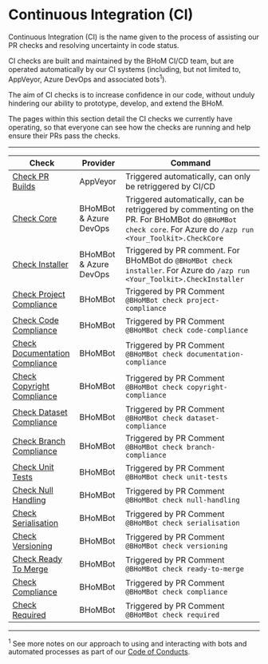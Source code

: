 # Continuous Integration (CI)

Continuous Integration (CI) is the name given to the process of assisting our PR checks and resolving uncertainty in code status.

CI checks are built and maintained by the BHoM CI/CD team, but are operated automatically by our CI systems (including, but not limited to, AppVeyor, Azure DevOps and associated bots<sup>1</sup>).
 

The aim of CI checks is to increase confidence in our code, without unduly hindering our ability to prototype, develop, and extend the BHoM.

The pages within this section detail the CI checks we currently have operating, so that everyone can see how the checks are running and help ensure their PRs pass the checks.


***

| Check  | Provider | Command |
| ------------- | ------------- | ------------- | 
| [Check PR Builds](/documentation/DevOps/Code%20Compliance%20and%20CI/CI%20Checks/Check-PR-Builds) | AppVeyor | Triggered automatically, can only be retriggered by CI/CD | 
| [Check Core](/documentation/DevOps/Code%20Compliance%20and%20CI/CI%20Checks/Check-Core) | BHoMBot & Azure DevOps | Triggered automatically, can be retriggered by commenting on the PR. For BHoMBot do `@BHoMBot check core`. For Azure do `/azp run <Your_Toolkit>.CheckCore` |
| [Check Installer](/documentation/DevOps/Code%20Compliance%20and%20CI/CI%20Checks/Check-Installer) | BHoMBot & Azure DevOps | Triggered by PR comment. For BHoMBot do `@BHoMBot check installer`. For Azure do `/azp run <Your_Toolkit>.CheckInstaller` |  
| [Check Project Compliance](/documentation/DevOps/Code%20Compliance%20and%20CI/CI%20Checks/Check-Project-Compliance) | BHoMBot | Triggered by PR Comment `@BHoMBot check project-compliance` | 
| [Check Code Compliance](/documentation/DevOps/Code%20Compliance%20and%20CI/CI%20Checks/Check-Code-Compliance) | BHoMBot | Triggered by PR Comment `@BHoMBot check code-compliance` | 
| [Check Documentation Compliance](/documentation/DevOps/Code%20Compliance%20and%20CI/CI%20Checks/Check-Documentation-Compliance) | BHoMBot | Triggered by PR Comment `@BHoMBot check documentation-compliance` | 
| [Check Copyright Compliance](/documentation/DevOps/Code%20Compliance%20and%20CI/CI%20Checks/Check-Copyright-Compliance) | BHoMBot | Triggered by PR Comment `@BHoMBot check copyright-compliance` | 
| [Check Dataset Compliance](/documentation/DevOps/Code%20Compliance%20and%20CI/CI%20Checks/Check-Dataset-Compliance) | BHoMBot | Triggered by PR Comment `@BHoMBot check dataset-compliance` | 
| [Check Branch Compliance](/documentation/DevOps/Code%20Compliance%20and%20CI/CI%20Checks/Check-Branch-Compliance) | BHoMBot | Triggered by PR Comment `@BHoMBot check branch-compliance` | 
| [Check Unit Tests](/documentation/DevOps/Code%20Compliance%20and%20CI/CI%20Checks/Check-Unit-Tests) | BHoMBot | Triggered by PR Comment `@BHoMBot check unit-tests` | 
| [Check Null Handling](/documentation/DevOps/Code%20Compliance%20and%20CI/CI%20Checks/Check-Null-Handling) | BHoMBot | Triggered by PR Comment `@BHoMBot check null-handling` | 
| [Check Serialisation](/documentation/DevOps/Code%20Compliance%20and%20CI/CI%20Checks/Check-Serialisation) | BHoMBot | Triggered by PR Comment `@BHoMBot check serialisation` | 
| [Check Versioning](/documentation/DevOps/Code%20Compliance%20and%20CI/CI%20Checks/Check-Versioning) | BHoMBot | Triggered by PR Comment `@BHoMBot check versioning` | 
| [Check Ready To Merge](/documentation/DevOps/Code%20Compliance%20and%20CI/CI%20Checks/Check-Ready-To-Merge) | BHoMBot | Triggered by PR Comment `@BHoMBot check ready-to-merge` |
| [Check Compliance](/documentation/DevOps/Code%20Compliance%20and%20CI/CI%20Checks/Check-Compliance) | BHoMBot | Triggered by PR Comment `@BHoMBot check compliance` |  
| [Check Required](/documentation/DevOps/Code%20Compliance%20and%20CI/CI%20Checks/Check-Required) | BHoMBot | Triggered by PR Comment `@BHoMBot check required` |  

***

<sup>1</sup> See more notes on our approach to using and interacting with bots and automated processes as part of our [Code of Conducts](https://github.com/BHoM/BHoM/blob/master/docs/CODE_OF_CONDUCT_FOR_BOTS).
